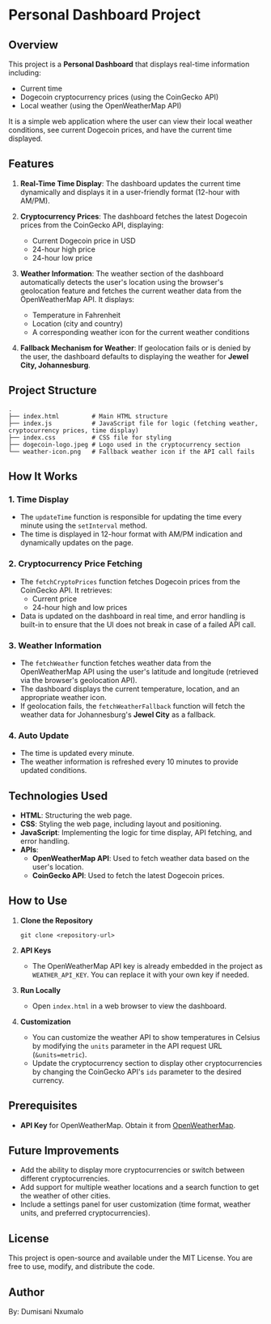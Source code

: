 # Personal Dashboard Project

## Overview

This project is a **Personal Dashboard** that displays real-time information including:
- Current time
- Dogecoin cryptocurrency prices (using the CoinGecko API)
- Local weather (using the OpenWeatherMap API)

It is a simple web application where the user can view their local weather conditions, see current Dogecoin prices, and have the current time displayed.

## Features

1. **Real-Time Time Display**: The dashboard updates the current time dynamically and displays it in a user-friendly format (12-hour with AM/PM).

2. **Cryptocurrency Prices**: The dashboard fetches the latest Dogecoin prices from the CoinGecko API, displaying:
   - Current Dogecoin price in USD
   - 24-hour high price
   - 24-hour low price

3. **Weather Information**: The weather section of the dashboard automatically detects the user's location using the browser's geolocation feature and fetches the current weather data from the OpenWeatherMap API. It displays:
   - Temperature in Fahrenheit
   - Location (city and country)
   - A corresponding weather icon for the current weather conditions

4. **Fallback Mechanism for Weather**: If geolocation fails or is denied by the user, the dashboard defaults to displaying the weather for **Jewel City, Johannesburg**.

## Project Structure

```plaintext
.
├── index.html         # Main HTML structure
├── index.js           # JavaScript file for logic (fetching weather, cryptocurrency prices, time display)
├── index.css          # CSS file for styling
├── dogecoin-logo.jpeg # Logo used in the cryptocurrency section
└── weather-icon.png   # Fallback weather icon if the API call fails
```

## How It Works

### 1. **Time Display**

- The `updateTime` function is responsible for updating the time every minute using the `setInterval` method.
- The time is displayed in 12-hour format with AM/PM indication and dynamically updates on the page.

### 2. **Cryptocurrency Price Fetching**

- The `fetchCryptoPrices` function fetches Dogecoin prices from the CoinGecko API. It retrieves:
  - Current price
  - 24-hour high and low prices
- Data is updated on the dashboard in real time, and error handling is built-in to ensure that the UI does not break in case of a failed API call.

### 3. **Weather Information**

- The `fetchWeather` function fetches weather data from the OpenWeatherMap API using the user's latitude and longitude (retrieved via the browser's geolocation API).
- The dashboard displays the current temperature, location, and an appropriate weather icon.
- If geolocation fails, the `fetchWeatherFallback` function will fetch the weather data for Johannesburg's **Jewel City** as a fallback.

### 4. **Auto Update**

- The time is updated every minute.
- The weather information is refreshed every 10 minutes to provide updated conditions.

## Technologies Used

- **HTML**: Structuring the web page.
- **CSS**: Styling the web page, including layout and positioning.
- **JavaScript**: Implementing the logic for time display, API fetching, and error handling.
- **APIs**: 
  - **OpenWeatherMap API**: Used to fetch weather data based on the user's location.
  - **CoinGecko API**: Used to fetch the latest Dogecoin prices.

## How to Use

1. **Clone the Repository**
   ```
   git clone <repository-url>
   ```

2. **API Keys**
   - The OpenWeatherMap API key is already embedded in the project as `WEATHER_API_KEY`. You can replace it with your own key if needed.

3. **Run Locally**
   - Open `index.html` in a web browser to view the dashboard.

4. **Customization**
   - You can customize the weather API to show temperatures in Celsius by modifying the `units` parameter in the API request URL (`&units=metric`).
   - Update the cryptocurrency section to display other cryptocurrencies by changing the CoinGecko API's `ids` parameter to the desired currency.

## Prerequisites

- **API Key** for OpenWeatherMap. Obtain it from [OpenWeatherMap](https://home.openweathermap.org/users/sign_up).

## Future Improvements

- Add the ability to display more cryptocurrencies or switch between different cryptocurrencies.
- Add support for multiple weather locations and a search function to get the weather of other cities.
- Include a settings panel for user customization (time format, weather units, and preferred cryptocurrencies).

## License

This project is open-source and available under the MIT License. You are free to use, modify, and distribute the code.

## Author

By: Dumisani Nxumalo
